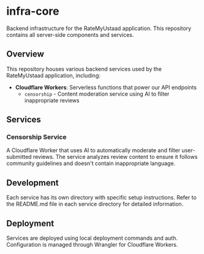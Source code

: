 # infra-core

Backend infrastructure for the RateMyUstaad application. This repository contains all server-side components and services.

## Overview

This repository houses various backend services used by the RateMyUstaad application, including:

- **Cloudflare Workers**: Serverless functions that power our API endpoints
  - `censorship` - Content moderation service using AI to filter inappropriate reviews

## Services

### Censorship Service

A Cloudflare Worker that uses AI to automatically moderate and filter user-submitted reviews. The service analyzes review content to ensure it follows community guidelines and doesn't contain inappropriate language.

## Development

Each service has its own directory with specific setup instructions. Refer to the README.md file in each service directory for detailed information.

## Deployment

Services are deployed using local deployment commands and auth. Configuration is managed through Wrangler for Cloudflare Workers.
